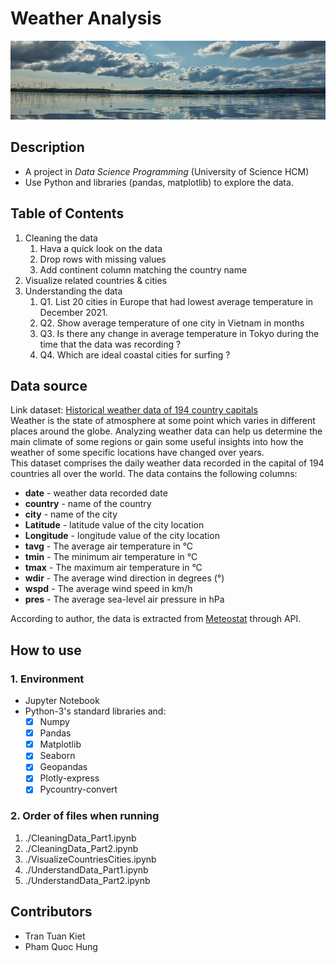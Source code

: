 # Weather Analysis

<img src="./screenshots/unsplash.jpg" alt="Cities around the world">

## Description

- A project in _Data Science Programming_ (University of Science HCM)
- Use Python and libraries (pandas, matplotlib) to explore the data.

## Table of Contents

1. Cleaning the data
   1. Hava a quick look on the data
   2. Drop rows with missing values
   3. Add continent column matching the country name
2. Visualize related countries & cities
3. Understanding the data
   1. Q1. List 20 cities in Europe that had lowest average temperature in December 2021.
   2. Q2. Show average temperature of one city in Vietnam in months
   3. Q3. Is there any change in average temperature in Tokyo during the time that the data was recording ?
   4. Q4. Which are ideal coastal cities for surfing ?

## Data source

Link dataset: [Historical weather data of 194 country capitals](https://www.kaggle.com/datasets/balabaskar/historical-weather-data-of-all-country-capitals?fbclid=IwAR21Wdo604qhyYh4g_p3j2r22lQIrRBAaNnw0KW2Q5mLz7LDrshPs7fx3kA "kaggle.com")  
Weather is the state of atmosphere at some point which varies in different places around the globe. Analyzing weather data can help us determine the main climate of some regions or gain some useful insights into how the weather of some specific locations have changed over years.  
This dataset comprises the daily weather data recorded in the capital of 194 countries all over the world. The data contains the following columns:

- **date** - weather data recorded date
- **country** - name of the country
- **city** - name of the city
- **Latitude** - latitude value of the city location
- **Longitude** - longitude value of the city location
- **tavg** - The average air temperature in °C
- **tmin** - The minimum air temperature in °C
- **tmax** - The maximum air temperature in °C
- **wdir** - The average wind direction in degrees (°)
- **wspd** - The average wind speed in km/h
- **pres** - The average sea-level air pressure in hPa

According to author, the data is extracted from [Meteostat](https://meteostat.net/en/) through API.

## How to use

### 1. Environment

- Jupyter Notebook
- Python-3's standard libraries and:
  - [x] Numpy
  - [x] Pandas
  - [x] Matplotlib
  - [x] Seaborn
  - [x] Geopandas
  - [x] Plotly-express
  - [x] Pycountry-convert

### 2. Order of files when running

1. ./CleaningData_Part1.ipynb
2. ./CleaningData_Part2.ipynb
3. ./VisualizeCountriesCities.ipynb
4. ./UnderstandData_Part1.ipynb
5. ./UnderstandData_Part2.ipynb

## Contributors

- Tran Tuan Kiet
- Pham Quoc Hung
